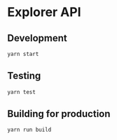 # Explorer API

## Development

```sh
yarn start
```

## Testing

```sh
yarn test
```

## Building for production

```sh
yarn run build
```
